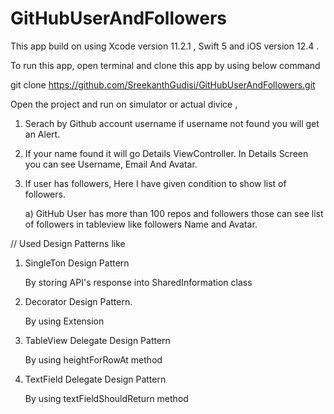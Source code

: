 # GitHubUserAndFollowers

This app build on using Xcode version 11.2.1 , Swift 5 and iOS version 12.4 .


To run this app, open terminal and clone this app by using below command

git clone https://github.com/SreekanthGudisi/GitHubUserAndFollowers.git



Open the project and run on simulator or actual divice ,

1. Serach by Github account username if username not found you will get an Alert.

2. If your name found it will go Details ViewController.  In Details Screen you can see Username, Email And Avatar. 

3. If user has followers, Here I have given condition to show list of followers.

     a) GitHub User has more than 100 repos and followers those can see list of followers in tableview like followers Name and Avatar.

// Used Design Patterns like
1. SingleTon Design Pattern

     By storing API's response into SharedInformation class
     
1. Decorator Design Pattern.
     
     By using Extension 
     
2. TableView Delegate Design Pattern

     By using heightForRowAt method
     
3. TextField Delegate Design Pattern
    
     By using textFieldShouldReturn method
          
